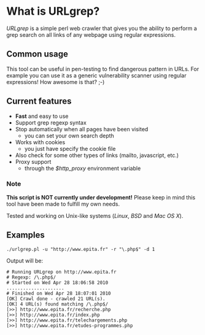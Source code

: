 # What is URLgrep? #

_URLgrep_ is a simple perl web crawler that gives you the ability to perform a grep search on all links of any webpage using regular expressions.

## Common usage ##

This tool can be useful in pen-testing to find dangerous pattern in URLs.
For example you can use it as a generic vulnerability scanner using regular expressions! How awesome is that? ;-)

## Current features ##
  * **Fast** and easy to use
  * Support grep regexp syntax
  * Stop automatically when all pages have been visited
    * you can set your own search depth
  * Works with cookies
    * you just have specify the cookie file
  * Also check for some other types of links (mailto, javascript, etc.)
  * Proxy support
    * through the _$http\_proxy_ environment variable

### Note ###

**This script is NOT currently under development!**
Please keep in mind this tool have been made to fulfill my own needs.

Tested and working on Unix-like systems (_Linux_, _BSD_ and _Mac OS X_).

## Examples ##

```
./urlgrep.pl -u "http://www.epita.fr" -r "\.php$" -d 1
```


Output will be:
```
# Running URLgrep on http://www.epita.fr
# Regexp: /\.php$/
# Started on Wed Apr 28 18:06:58 2010
.....................
# Finished on Wed Apr 28 18:07:01 2010
[OK] Crawl done - crawled 21 URL(s).
[OK] 4 URL(s) found matching /\.php$/
[>>] http://www.epita.fr/recherche.php
[>>] http://www.epita.fr/index.php
[>>] http://www.epita.fr/telechargements.php
[>>] http://www.epita.fr/etudes-programmes.php
```
